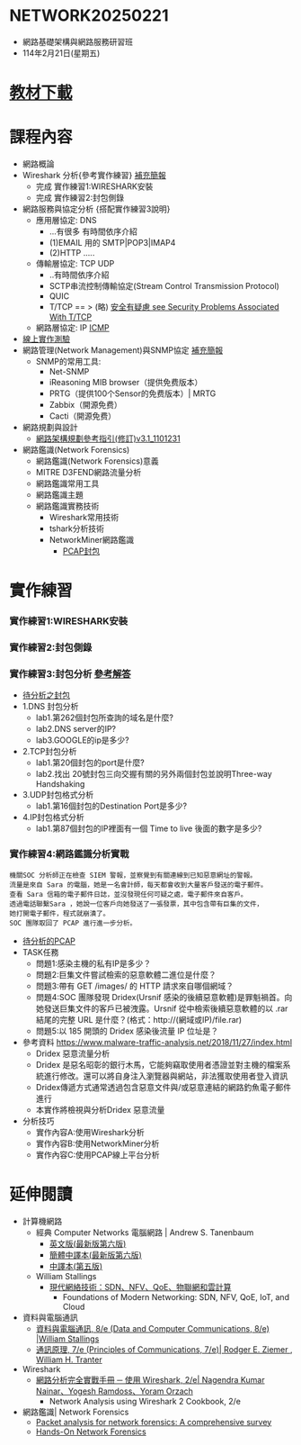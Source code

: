# NETWORK20250221
- 網路基礎架構與網路服務研習班
- 114年2月21日(星期五)
# [教材下載](網路基礎架構與網路服務研習班_20250221.pdf)
# 課程內容
- 網路概論
- Wireshark 分析{參考實作練習} [補充簡報](wireshark網路封包分析.pdf)
  - 完成 實作練習1:WIRESHARK安裝
  - 完成 實作練習2:封包側錄
- 網路服務與協定分析 {搭配實作練習3說明}
  - 應用層協定: DNS
    - ...有很多 有時間依序介紹
    - (1)EMAIL 用的 SMTP|POP3|IMAP4
    - (2)HTTP .....
  - 傳輸層協定: TCP UDP
    - ..有時間依序介紹
    - SCTP串流控制傳輸協定(Stream Control Transmission Protocol)
    - QUIC
    - T/TCP == > (略) [安全有疑慮 see Security Problems Associated With T/TCP](https://web.archive.org/web/20010305122504/http://www.mid-way.org/doc/ttcp-sec.txt)
  - 網路層協定: IP  [ICMP](ICMP.pdf)
- [線上實作測驗](https://github.com/8wingflying/NETWORK20250221/tree/main/labS/%E7%B7%9A%E4%B8%8A%E5%AF%A6%E4%BD%9C%E8%80%83%E9%A1%8C)
- 網路管理(Network Management)與SNMP協定 [補充簡報](SNMP.pptx)
  - SNMP的常用工具:
    - Net-SNMP
    - iReasoning MIB browser（提供免费版本）
    - PRTG（提供100个Sensor的免费版本）| MRTG
    - Zabbix（開源免费）
    - Cacti（開源免费） 
- 網路規劃與設計
  - [網路架構規劃參考指引(修訂)v3.1_1101231](網路架構規劃參考指引(修訂)v3.1_1101231.pdf) 
- 網路鑑識(Network Forensics)
  - 網路鑑識(Network Forensics)意義
  - MITRE D3FEND網路流量分析
  - 網路鑑識常用工具
  - 網路鑑識主題
  - 網路鑑識實務技術
    - Wireshark常用技術
    - tshark分析技術
    - NetworkMiner網路鑑識
      - [PCAP封包](https://github.com/8wingflying/NETWORK20250221/tree/main/練習封包/http_witp_jpegs.cap) 


# 實作練習
### 實作練習1:WIRESHARK安裝
### 實作練習2:封包側錄
### 實作練習3:封包分析 [參考解答](協定分析實戰.pdf)
- [待分析之封包](https://github.com/8wingflying/NETWORK20250221/blob/main/labS/Cennection2Google.pcapng)
- 1.DNS 封包分析
  - lab1.第262個封包所查詢的域名是什麼?
  - lab2.DNS server的IP?
  - lab3.GOOGLE的ip是多少?  
- 2.TCP封包分析
  - lab1.第20個封包的port是什麼?
  - lab2.找出 20號封包三向交握有關的另外兩個封包並說明Three-way Handshaking
- 3.UDP封包格式分析
  - lab1.第16個封包的Destination Port是多少?  
- 4.IP封包格式分析
  - lab1.第87個封包的IP裡面有一個 Time to live 後面的數字是多少?

### 實作練習4:網路鑑識分析實戰
```
機關SOC 分析師正在檢查 SIEM 警報，並察覺到有關連線到已知惡意網址的警報。
流量是來自 Sara 的電腦，她是一名會計師，每天都會收到大量客戶發送的電子郵件。
查看 Sara 信箱的電子郵件日誌，並沒發現任何可疑之處，電子郵件來自客戶。
透過電話聯繫Sara ，她說一位客戶向她發送了一張發票，其中包含帶有巨集的文件，
她打開電子郵件，程式就崩潰了。
SOC 團隊取回了 PCAP 進行進一步分析。
```
- [待分析的PCAP](https://github.com/8wingflying/NETWORK20250221/tree/main/練習封包/traffic-with-dridex-infection.pcap)
- TASK任務
  -	問題1:感染主機的私有IP是多少？
  -	問題2:巨集文件嘗試檢索的惡意軟體二進位是什麼？
  -	問題3:帶有 GET /images/ 的 HTTP 請求來自哪個網域？
  -	問題4:SOC 團隊發現 Dridex(Ursnif 感染的後續惡意軟體)是罪魁禍首。向她發送巨集文件的客戶已被洩露。Ursnif 從中檢索後續惡意軟體的以 .rar 結尾的完整 URL 是什麼？(格式：http://(網域或IP)/file.rar)
  -	問題5:以 185 開頭的 Dridex 感染後流量 IP 位址是？
- 參考資料 https://www.malware-traffic-analysis.net/2018/11/27/index.html
  - Dridex 惡意流量分析
  - Dridex 是惡名昭彰的銀行木馬，它能夠竊取使用者憑證並對主機的檔案系統進行修改。還可以將自身注入瀏覽器與網站，非法獲取使用者登入資訊
  - Dridex傳遞方式通常透過包含惡意文件與/或惡意連結的網路釣魚電子郵件進行
  - 本實作將檢視與分析Dridex 惡意流量 
- 分析技巧
  - 實作內容A:使用Wireshark分析
  - 實作內容B:使用NetworkMiner分析
  - 實作內容C:使用PCAP線上平台分析

# 延伸閱讀
- 計算機網路
  - 經典 Computer Networks 電腦網路 | Andrew S. Tanenbaum
    - [英文版(最新版第六版)](https://www.tenlong.com.tw/products/9781292374062?list_name=srh)
    - [簡體中譯本(最新版第六版)](https://www.tenlong.com.tw/products/9787302604716?list_name=srh)
    - [中譯本(第五版)](https://www.tenlong.com.tw/products/9789862800973?list_name=srh)  
  - William Stallings
    - [現代網絡技術：SDN、NFV、QoE、物聯網和雲計算](https://www.tenlong.com.tw/products/9787111586647?list_name=srh)
      - Foundations of Modern Networking: SDN, NFV, QoE, IoT, and Cloud
- 資料與電腦通訊
  - [資料與電腦通訊, 8/e (Data and Computer Communications, 8/e) |William Stallings](https://www.tenlong.com.tw/products/9789861815510?list_name=srh) 
  - [通訊原理, 7/e (Principles of Communications, 7/e)| Rodger E. Ziemer , William H. Tranter](https://www.tenlong.com.tw/products/9789869190329?list_name=srh)
- Wireshark
  - [網路分析完全實戰手冊 ─ 使用 Wireshark, 2/e| Nagendra Kumar Nainar、Yogesh Ramdoss、Yoram Orzach](https://www.tenlong.com.tw/products/9789864343973?list_name=srh)
    - Network Analysis using Wireshark 2 Cookbook, 2/e
- 網路鑑識| Network Forensics
  - [Packet analysis for network forensics: A comprehensive survey](https://www.sciencedirect.com/science/article/pii/S1742287619302002)
  - [Hands-On Network Forensics](https://learning.oreilly.com/library/view/hands-on-network-forensics/9781789344523/)
